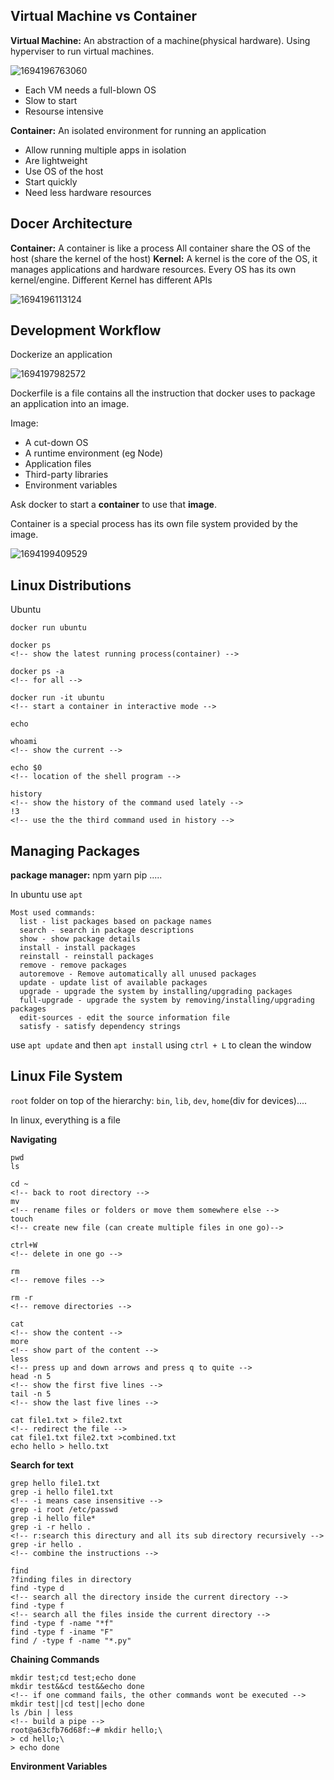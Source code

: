 ## Virtual Machine vs Container

**Virtual Machine:** An abstraction of a machine(physical hardware). Using hyperviser to run virtual machines.

![1694196763060](image/notes/1694196763060.png)

* Each VM needs a full-blown OS
* Slow to start
* Resourse intensive

**Container:** An isolated environment for running an application

* Allow running multiple apps in isolation
* Are lightweight
* Use OS of the host
* Start quickly
* Need less hardware resources

## Docer Architecture

**Container:**
A container is like a process
All container share the OS of the host (share the kernel of the host)
**Kernel:**
A kernel is the core of the OS, it manages applications and hardware resources.
Every OS has its own kernel/engine. Different Kernel has different APIs

![1694196113124](image/notes/1694196113124.png)

## Development Workflow

Dockerize an application

![1694197982572](image/notes/1694197982572.png)

Dockerfile is a file contains all the instruction that docker uses to package an application into an image.

Image:

* A cut-down OS
* A runtime environment (eg Node)
* Application files
* Third-party libraries
* Environment variables

Ask docker to start a **container** to use that **image**.

Container is a special process has its own file system provided by the image.

![1694199409529](image/notes/1694199409529.png)

## Linux Distributions

Ubuntu

```
docker run ubuntu

docker ps
<!-- show the latest running process(container) -->

docker ps -a
<!-- for all -->

docker run -it ubuntu
<!-- start a container in interactive mode -->

echo

whoami
<!-- show the current -->

echo $0
<!-- location of the shell program -->

history
<!-- show the history of the command used lately -->
!3
<!-- use the the third command used in history -->
```

## **Managing Packages**

**package manager:**
npm
yarn
pip
.....

In ubuntu use `apt`

```
Most used commands:
  list - list packages based on package names
  search - search in package descriptions
  show - show package details
  install - install packages
  reinstall - reinstall packages
  remove - remove packages
  autoremove - Remove automatically all unused packages
  update - update list of available packages
  upgrade - upgrade the system by installing/upgrading packages
  full-upgrade - upgrade the system by removing/installing/upgrading packages
  edit-sources - edit the source information file
  satisfy - satisfy dependency strings
```

use `apt update` and then `apt install`
using `ctrl + L` to clean the window

## Linux File System

`root` folder on top of the hierarchy:
    `bin`,  `lib`,  `dev`, `home`(div for devices)....

In linux, everything is a file

**Navigating**

```
pwd
ls

cd ~
<!-- back to root directory -->
mv
<!-- rename files or folders or move them somewhere else -->
touch
<!-- create new file (can create multiple files in one go)-->

ctrl+W
<!-- delete in one go -->

rm
<!-- remove files -->

rm -r
<!-- remove directories -->

cat
<!-- show the content -->
more
<!-- show part of the content -->
less
<!-- press up and down arrows and press q to quite -->
head -n 5
<!-- show the first five lines -->
tail -n 5
<!-- show the last five lines -->

cat file1.txt > file2.txt
<!-- redirect the file -->
cat file1.txt file2.txt >combined.txt
echo hello > hello.txt
```

**Search for text**

```
grep hello file1.txt
grep -i hello file1.txt
<!-- -i means case insensitive -->
grep -i root /etc/passwd
grep -i hello file*
grep -i -r hello .
<!-- r:search this directury and all its sub directory recursively -->
grep -ir hello .
<!-- combine the instructions -->

find
?finding files in directory
find -type d
<!-- search all the directory inside the current directory -->
find -type f
<!-- search all the files inside the current directory -->
find -type f -name "*f"
find -type f -iname "F"
find / -type f -name "*.py"
```

**Chaining Commands**

```
mkdir test;cd test;echo done
mkdir test&&cd test&&echo done
<!-- if one command fails, the other commands wont be executed -->
mkdir test||cd test||echo done
ls /bin | less
<!-- build a pipe -->
root@a63cfb76d68f:~# mkdir hello;\
> cd hello;\
> echo done

```

**Environment Variables**

```

```
